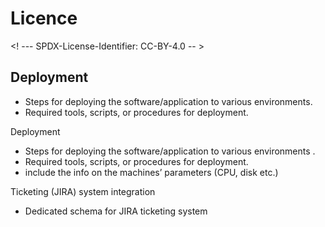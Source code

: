 # Licence

<! --- SPDX-License-Identifier: CC-BY-4.0  -- >

## Deployment

- Steps for deploying the software/application to various environments.
- Required tools, scripts, or procedures for deployment.


Deployment
- Steps for deploying the software/application to various environments .
- Required tools, scripts, or procedures for deployment.
- include the info on the machines’ parameters (CPU, disk etc.)


Ticketing (JIRA) system integration
- Dedicated schema for JIRA ticketing system

